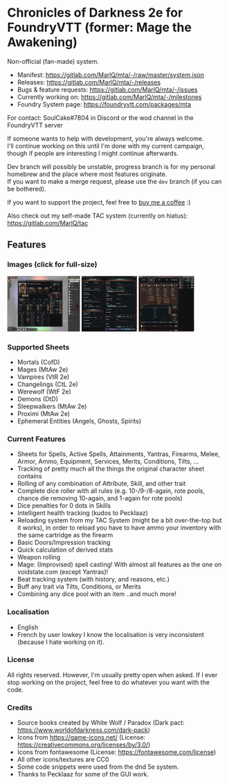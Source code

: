 # Chronicles of Darkness 2e for FoundryVTT (former: Mage the Awakening)
Non-official (fan-made) system.

- Manifest: https://gitlab.com/MarlQ/mta/-/raw/master/system.json
- Releases: https://gitlab.com/MarlQ/mta/-/releases
- Bugs & feature requests: https://gitlab.com/MarlQ/mta/-/issues
- Currently working on: https://gitlab.com/MarlQ/mta/-/milestones
- Foundry System page: https://foundryvtt.com/packages/mta

For contact: SoulCake#7804 in Discord or the wod channel in the FoundryVTT server

If someone wants to help with development, you're always welcome.  
I'll continue working on this until I'm done with my current campaign,  
though if people are interesting I might continue afterwards.  

Dev branch will possibly be unstable, progress branch is for my personal homebrew and the place where most features originate.  
If you want to make a merge request, please use the `dev` branch (if you can be bothered).

If you want to support the project, feel free to [buy me a coffee](https://ko-fi.com/soulcake) :)

Also check out my self-made TAC system (currently on hiatus): https://gitlab.com/MarlQ/tac

## Features

### Images (click for full-size)

[<img src="/screenshots/characterSheet.png" width="168" height="128">](/screenshots/characterSheet.png)
[<img src="/screenshots/improvisedSpellcasting.png" width="128" height="128">](/screenshots/improvisedSpellcasting.png)
[<img src="/screenshots/werewolfSheet.png" width="128" height="128">](/screenshots/werewolfSheet.png)

### Supported Sheets
* Mortals (CofD)
* Mages (MtAw 2e)
* Vampires (VtR 2e)
* Changelings (CtL 2e)
* Werewolf (WtF 2e)
* Demons (DtD)
* Sleepwalkers (MtAw 2e)
* Proximi (MtAw 2e)
* Ephemeral Entities (Angels, Ghosts, Spirits)

### Current Features

* Sheets for Spells, Active Spells, Attainments, Yantras, Firearms, Melee, Armor, Ammo, Equipment, Services, Merits, Conditions, Tilts, ...
* Tracking of pretty much all the things the original character sheet contains
* Rolling of any combination of Attribute, Skill, and other trait
* Complete dice roller with all rules (e.g. 10-/9-/8-again, rote pools, chance die removing 10-again, and 1-again for rote pools)
* Dice penalties for 0 dots in Skills
* Intelligent health tracking (kudos to Pecklaaz)
* Reloading system from my TAC System (might be a bit over-the-top but it works), in order to reload you have to have ammo your inventory with the same cartridge as the firearm
* Basic Doors/Impression tracking
* Quick calculation of derived stats
* Weapon rolling
* Mage: (Improvised) spell casting! With almost all features as the one on voidstate.com (except Yantras)!
* Beat tracking system (with history, and reasons, etc.)
* Buff any trait via Tilts, Conditions, or Merits
* Combining any dice pool with an item
..and much more!

### Localisation

- English
- French by user lowkey
I know the localisation is very inconsistent (because I hate working on it).

### License
All rights reserved. 
However, I'm usually pretty open when asked.
If I ever stop working on the project, feel free to do whatever you want with the code.

### Credits

* Source books created by White Wolf / Paradox (Dark pact: https://www.worldofdarkness.com/dark-pack)
* Icons from https://game-icons.net/ (License: https://creativecommons.org/licenses/by/3.0/)
* Icons from fontawesome (License: https://fontawesome.com/license)
* All other icons/textures are CC0
* Some code snippets were used from the dnd 5e system.
* Thanks to Pecklaaz for some of the GUI work.
